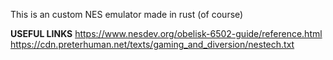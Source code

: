 This is an custom NES emulator made in rust (of course) 

**USEFUL LINKS**
https://www.nesdev.org/obelisk-6502-guide/reference.html
https://cdn.preterhuman.net/texts/gaming_and_diversion/nestech.txt
